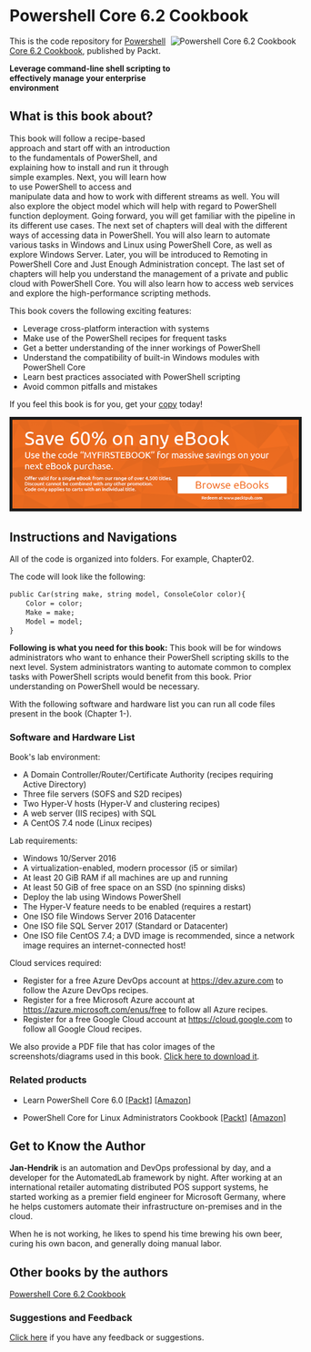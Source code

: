 # Powershell Core 6.2 Cookbook

<a href="https://www.packtpub.com/networking-and-servers/powershell-core-62-cookbook?utm_source=github&utm_medium=repository&utm_campaign=9781789803303 "><img src="https://dz13w8afd47il.cloudfront.net/sites/default/files/imagecache/ppv4_main_book_cover/B12352.png" alt="Powershell Core 6.2 Cookbook" height="256px" align="right"></a>

This is the code repository for [Powershell Core 6.2 Cookbook](https://www.packtpub.com/networking-and-servers/powershell-core-62-cookbook?utm_source=github&utm_medium=repository&utm_campaign=9781789803303), published by Packt.

**Leverage command-line shell scripting to effectively manage your enterprise environment**

## What is this book about?
This book will follow a recipe-based approach and start off with an introduction to the fundamentals of PowerShell, and explaining how to install and run it through simple examples. Next, you will learn how to use PowerShell to access and manipulate data and how to work with different streams as well. You will also explore the object model which will help with regard to PowerShell function deployment. Going forward, you will get familiar with the pipeline in its different use cases. The next set of chapters will deal with the different ways of accessing data in PowerShell. You will also learn to automate various tasks in Windows and Linux using PowerShell Core, as well as explore Windows Server. Later, you will be introduced to Remoting in PowerShell Core and Just Enough Administration concept. The last set of chapters will help you understand the management of a private and public cloud with PowerShell Core. You will also learn how to access web services and explore the high-performance scripting methods.

This book covers the following exciting features:
* Leverage cross-platform interaction with systems 
* Make use of the PowerShell recipes for frequent tasks 
* Get a better understanding of the inner workings of PowerShell 
* Understand the compatibility of built-in Windows modules with PowerShell Core 
* Learn best practices associated with PowerShell scripting 
* Avoid common pitfalls and mistakes 

If you feel this book is for you, get your [copy](https://www.amazon.com/dp/1789803306) today!

<a href="https://www.packtpub.com/?utm_source=github&utm_medium=banner&utm_campaign=GitHubBanner"><img src="https://raw.githubusercontent.com/PacktPublishing/GitHub/master/GitHub.png" 
alt="https://www.packtpub.com/" border="5" /></a>

## Instructions and Navigations
All of the code is organized into folders. For example, Chapter02.

The code will look like the following:
```
public Car(string make, string model, ConsoleColor color){
    Color = color;
    Make = make;
    Model = model;
}
```

**Following is what you need for this book:**
This book will be for windows administrators who want to enhance their PowerShell scripting skills to the next level. System administrators wanting to automate common to complex tasks with PowerShell scripts would benefit from this book. Prior understanding on PowerShell would be necessary.

With the following software and hardware list you can run all code files present in the book (Chapter 1-).
### Software and Hardware List

Book's lab environment:
* A Domain Controller/Router/Certificate Authority (recipes requiring Active Directory)
* Three file servers (SOFS and S2D recipes)
* Two Hyper-V hosts (Hyper-V and clustering recipes)
* A web server (IIS recipes) with SQL
* A CentOS 7.4 node (Linux recipes)

Lab requirements:
* Windows 10/Server 2016
* A virtualization-enabled, modern processor (i5 or similar)
* At least 20 GiB RAM if all machines are up and running
* At least 50 GiB of free space on an SSD (no spinning disks)
* Deploy the lab using Windows PowerShell
* The Hyper-V feature needs to be enabled (requires a restart)
* One ISO file Windows Server 2016 Datacenter
* One ISO file SQL Server 2017 (Standard or Datacenter)
* One ISO file CentOS 7.4; a DVD image is recommended, since a network image requires an internet-connected host!

Cloud services required:
* Register for a free Azure DevOps account at https://dev.azure.com to follow the Azure DevOps recipes.
* Register for a free Microsoft Azure account at https://azure.microsoft.com/enus/free to follow all Azure recipes.
* Register for a free Google Cloud account at https://cloud.google.com to follow all Google Cloud recipes.
 
We also provide a PDF file that has color images of the screenshots/diagrams used in this book. [Click here to download it](https://www.packtpub.com/sites/default/files/downloads/9781789803303_ColorImages.pdf).
 
### Related products
* Learn PowerShell Core 6.0 [[Packt]](https://www.packtpub.com/networking-and-servers/learn-powershell-core-60?utm_source=github&utm_medium=repository&utm_campaign=9781788838986) [[Amazon]](https://www.amazon.com/dp/178883898X)

* PowerShell Core for Linux Administrators Cookbook [[Packt]](https://www.packtpub.com/networking-and-servers/powershell-core-linux-administrators-cookbook?utm_source=github&utm_medium=repository&utm_campaign=9781789137231) [[Amazon]](https://www.amazon.com/dp/1789137233)

## Get to Know the Author
**Jan-Hendrik**
is an automation and DevOps professional by day, and a developer for the AutomatedLab framework by night. After working at an international retailer automating distributed POS support systems, he started working as a premier field engineer for Microsoft Germany, where he helps customers automate their infrastructure on-premises and in the cloud.

When he is not working, he likes to spend his time brewing his own beer, curing his own bacon, and generally doing manual labor.

## Other books by the authors
[Powershell Core 6.2 Cookbook](https://www.packtpub.com/networking-and-servers/powershell-core-62-cookbook?utm_source=github&utm_medium=repository&utm_campaign=9781789803303)

### Suggestions and Feedback
[Click here](https://docs.google.com/forms/d/e/1FAIpQLSdy7dATC6QmEL81FIUuymZ0Wy9vH1jHkvpY57OiMeKGqib_Ow/viewform) if you have any feedback or suggestions.


